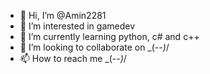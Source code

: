 - 👋 Hi, I’m @Amin2281
- 👀 I’m interested in gamedev
- 🌱 I’m currently learning python, c# and c++
- 💞️ I’m looking to collaborate on \_(-_-)_/
- 📫 How to reach me  \_(-_-)_/

<!---
Amin2281/Amin2281 is a ✨ special ✨ repository because its `README.md` (this file) appears on your GitHub profile.
You can click the Preview link to take a look at your changes.
--->
